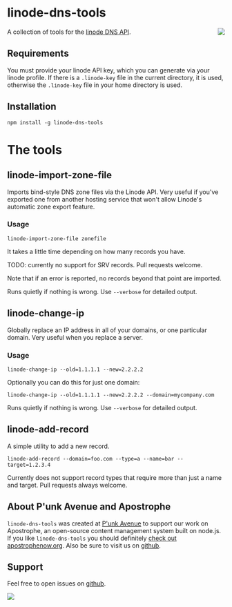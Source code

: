# linode-dns-tools

<a href="http://evolane.eu/"><img src="https://raw.github.com/punkave/linode-dns-tools/master/logos/logo-box-madefor.png" align="right" /></a>

A collection of tools for the [linode DNS API](https://www.linode.com/api/dns).

## Requirements

You must provide your linode API key, which you can generate via your linode profile. If there is a `.linode-key` file in the current directory, it is used, otherwise the `.linode-key` file in your home directory is used.

## Installation

```
npm install -g linode-dns-tools
```

# The tools

## linode-import-zone-file

Imports bind-style DNS zone files via the Linode API. Very useful if you've exported one from another hosting service that won't allow Linode's automatic zone export feature.

### Usage

```
linode-import-zone-file zonefile
```

It takes a little time depending on how many records you have.

TODO: currently no support for SRV records. Pull requests welcome.

Note that if an error is reported, no records beyond that point are imported.

Runs quietly if nothing is wrong. Use `--verbose` for detailed output.

## linode-change-ip

Globally replace an IP address in all of your domains, or one particular domain. Very useful when you replace a server.

### Usage

```
linode-change-ip --old=1.1.1.1 --new=2.2.2.2
```

Optionally you can do this for just one domain:

```
linode-change-ip --old=1.1.1.1 --new=2.2.2.2 --domain=mycompany.com
```

Runs quietly if nothing is wrong. Use `--verbose` for detailed output.

## linode-add-record

A simple utility to add a new record.

```
linode-add-record --domain=foo.com --type=a --name=bar --target=1.2.3.4
```

Currently does not support record types that require more than just a name and target. Pull requests always welcome.

## About P'unk Avenue and Apostrophe

`linode-dns-tools` was created at [P'unk Avenue](http://punkave.com) to support our work on Apostrophe, an open-source content management system built on node.js. If you like `linode-dns-tools` you should definitely [check out apostrophenow.org](http://apostrophenow.org). Also be sure to visit us on [github](http://github.com/punkave).

## Support

Feel free to open issues on [github](http://github.com/punkave/linode-dns-tools).

<a href="http://punkave.com/"><img src="https://raw.github.com/punkave/linode-dns-tools/master/logos/logo-box-builtby.png" /></a>

